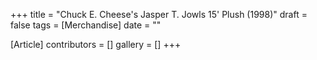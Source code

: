 +++
title = "Chuck E. Cheese's Jasper T. Jowls 15' Plush (1998)"
draft = false
tags = [Merchandise]
date = ""

[Article]
contributors = []
gallery = []
+++